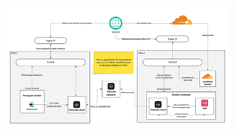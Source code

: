 <img src="https://github.com/packetwarden/Honeypot-and-Threat-Feed/blob/main/Honeypot%20and%20Threat%20Feed.jpeg"></img>
